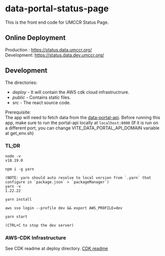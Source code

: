 # data-portal-status-page

This is the front end code for UMCCR Status Page.

## Online Deployment

Production : https://status.data.umccr.org/  
Development: https://status.data.dev.umccr.org/

## Development

The directories:

- _deploy_ - It will contain the AWS cdk cloud infrastructrure.
- _public_ - Contains static files.
- _src_ - The react source code.

Prerequisite:  
The app will need to fetch data from the [data-portal-api](https://github.com/umccr/data-portal-apis).
Before running this app, make sure to run the portal-api locally at `localhost:8000` (If it is run on a different port, you can change VITE_DATA_PORTAL_API_DOMAIN variable at get_env.sh)

### TL;DR

```
node -v
v18.19.0

npm i -g yarn

(NOTE: yarn should auto resolve to local version from `.yarn` that configure in `package.json` > `packageManager`)
yarn -v
1.22.22

yarn install

aws sso login --profile dev && export AWS_PROFILE=dev

yarn start

(CTRL+C to stop the dev server)
```

### AWS-CDK Infrastructure

See CDK readme at deploy directory. [CDK readme](deploy/README.md)
